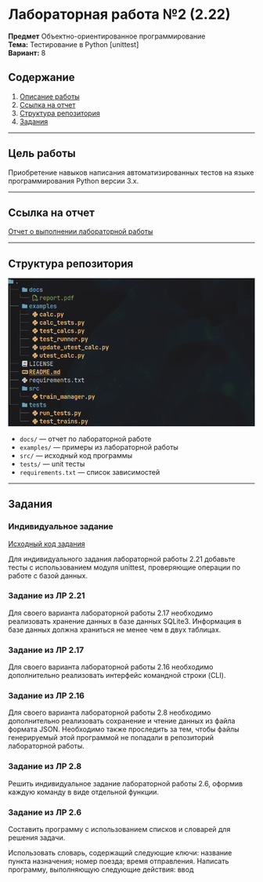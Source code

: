# Лабораторная работа №2 (2.22)
**Предмет** Объектно-ориентированное программирование  
**Тема:** Тестирование в Python [unittest]  
**Вариант:** 8  

## Содержание

1. [Описание работы](#описание-работы)  
2. [Ссылка на отчет](#ссылка-на-отчет)  
3. [Структура репозитория](#структура-репозитория)  
4. [Задания](#задания)  

---

## Цель работы

Приобретение навыков написания автоматизированных тестов на языке программирования Python версии 3.x.

---

## Ссылка на отчет

[Отчет о выполнении лабораторной работы](docs/report.pdf)

---

## Структура репозитория

![Структура репозитория](assets/structures.png)

- `docs/` — отчет по лабораторной работе
- `examples/` — примеры из лабораторной работы  
- `src/` — исходный код программы
- `tests/` — unit тесты
- `requirements.txt` — список зависимостей

---

## Задания

### Индивидуальное задание
[Исходный код задания](tests/test_trains.py)

Для индивидуального задания лабораторной работы 2.21 добавьте тесты с использованием
модуля unittest, проверяющие операции по работе с базой данных.

### Задание из ЛР 2.21

Для своего варианта лабораторной работы 2.17 необходимо реализовать хранение данных в
базе данных SQLite3. Информация в базе данных должна храниться не менее чем в двух
таблицах.

### Задание из ЛР 2.17

Для своего варианта лабораторной работы 2.16 необходимо дополнительно реализовать
интерфейс командной строки (CLI).

### Задание из ЛР 2.16

Для своего варианта лабораторной работы 2.8 необходимо дополнительно реализовать
сохранение и чтение данных из файла формата JSON. Необходимо также проследить за тем,
чтобы файлы генерируемый этой программой не попадали в репозиторий лабораторной
работы.

### Задание из ЛР 2.8

Решить индивидуальное задание лабораторной работы 2.6, оформив каждую команду в виде
отдельной функции.

### Задание из ЛР 2.6

Составить программу с использованием списков и словарей для решения задачи. 

Использовать словарь, содержащий следующие ключи: название пункта назначения; номер
поезда; время отправления. Написать программу, выполняющую следующие действия: ввод
